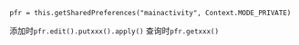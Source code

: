 
`pfr = this.getSharedPreferences("mainactivity", Context.MODE_PRIVATE)`

添加时`pfr.edit().putxxx().apply()`
查询时`pfr.getxxx()`